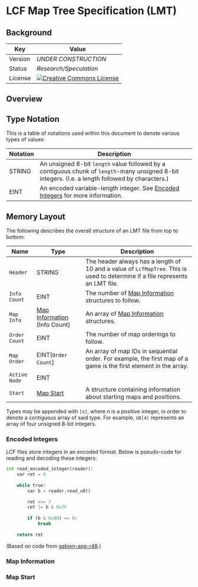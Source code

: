 # LCF Map Tree Specification (LMT)
## Background

| Key | Value |
| --- | --- |
| Version | _UNDER CONSTRUCTION_ |
| Status | _Research/Speculation_ |
| License | [![Creative Commons License](https://i.creativecommons.org/l/by-sa/4.0/88x31.png)](http://creativecommons.org/licenses/by-sa/4.0/) |

## Overview

## Type Notation
This is a table of notations used within this document to denote various types of values:

| Notation | Description |
| --- | --- |
| STRING | An unsigned 8-bit `length` value followed by a contiguous chunk of `length`-many unsigned 8-bit integers. (I.e. a length followed by characters.) |
| EINT | An encoded variable-length integer. See [Encoded Integers](#encoded-integers) for more information. |

## Memory Layout
The following describes the overall structure of an LMT file from top to bottom:

| Name | Type | Description |
| --- | --- | --- |
| `Header` | STRING | The header always has a length of 10 and a value of `LcfMapTree`. This is used to determine if a file represents an LMT file. |
| `Info Count` | EINT | The number of [Map Information] structures to follow. |
| `Map Info` | [Map Information] [Info Count] | An array of [Map Information] structures. |
| `Order Count` | EINT | The number of map orderings to follow. |
| `Map Order` | EINT[`Order Count`] | An array of map IDs in sequential order. For example, the first map of a game is the first element in the array. |
| `Active Node` | EINT |  |
| `Start` | [Map Start](#map-start) | A structure containing information about starting maps and positions. |

Types may be appended with `[n]`, where n is a positive integer, in order to denote a contiguous array of said type. For example, `U8[4]` represents an array of four unsigned 8-bit integers.

[Map Information]: #map-information

### Encoded Integers
LCF files store integers in an encoded format. Below is pseudo-code for reading and decoding these integers:

```python
int read_encoded_integer(reader):
    var ret = 0
    
    while true:
        var b = reader.read_u8()
        
        ret <<= 7
        ret |= b & 0x7F
        
        if (b & 0x80) == 0:
            break
    
    return ret
```

(Based on code from [gabien-app-r48](https://github.com/20kdc/gabien-app-r48).)

### Map Information

### Map Start
